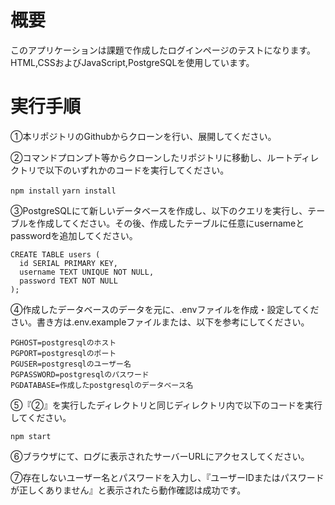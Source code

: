 # 概要

このアプリケーションは課題で作成したログインページのテストになります。
HTML,CSSおよびJavaScript,PostgreSQLを使用しています。

# 実行手順

①本リポジトリのGithubからクローンを行い、展開してください。

②コマンドプロンプト等からクローンしたリポジトリに移動し、ルートディレクトリで以下のいずれかのコードを実行してください。

`npm install`
`yarn install`

③PostgreSQLにて新しいデータベースを作成し、以下のクエリを実行し、テーブルを作成してください。その後、作成したテーブルに任意にusernameとpasswordを追加してください。
```
CREATE TABLE users (
  id SERIAL PRIMARY KEY,
  username TEXT UNIQUE NOT NULL,
  password TEXT NOT NULL
);
```

④作成したデータベースのデータを元に、.envファイルを作成・設定してください。書き方は.env.exampleファイルまたは、以下を参考にしてください。
```
PGHOST=postgresqlのホスト
PGPORT=postgresqlのポート
PGUSER=postgresqlのユーザー名
PGPASSWORD=postgresqlのパスワード
PGDATABASE=作成したpostgresqlのデータベース名
```

⑤『②』を実行したディレクトリと同じディレクトリ内で以下のコードを実行してください。

`npm start`

⑥ブラウザにて、ログに表示されたサーバーURLにアクセスしてください。

⑦存在しないユーザー名とパスワードを入力し、『ユーザーIDまたはパスワードが正しくありません』と表示されたら動作確認は成功です。
